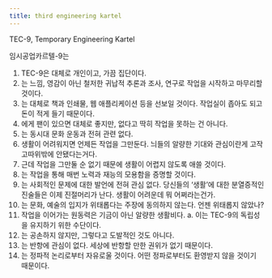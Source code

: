 ```yaml
---
title: third engineering kartel
---
```


TEC-9, Temporary Engineering Kartel

임시공업카르텔-9는

1.	TEC-9은 대체로 개인이고, 가끔 집단이다.
2.	는 느낌, 영감이 아닌 철저한 귀납적 추론과 조사, 연구로 작업을 시작하고 마무리할 것이다.
3.	는 대체로 책과 인쇄물, 웹 애플리케이션 등을 선보일 것이다. 작업실이 좁아도 되고 돈이 적게 들기 때문이다.
4.	에게 팬이 있으면 대체로 좋지만, 없다고 딱히 작업을 못하는 건 아니다.
5.	는 동시대 문화 운동과 전혀 관련 없다.
6.	생활이 어려워지면 언제든 작업을 그만둔다. 늬들의 알량한 기대와 관심이란게 고작 고따위밖에 안됐다는거다.
7.	근데 작업을 그만둘 순 없기 때문에 생활이 어렵지 않도록 애쓸 것이다.
8.	는 작업을 통해 매번 노력과 재능의 모용함을 증명할 것이다.
9.	는 사회적인 문제에 대한 발언에 전혀 관심 없다. 당신들의 ‘생활’에 대한 분열증적인 진술들은 이제 진절머리가 난다. 생활이 어려운데 뭐 어쩌라는건가.
10.	는 문화, 예술의 입지가 위태롭다는 주장에 동의하지 않는다. 언젠 위태롭지 않았나?
11.	작업을 이어가는 원동력은 기금이 아닌 알량한 생활비다.
a.	이는 TEC-9의 독립성을 유지하기 위한 수단이다.
12.	는 공손하지 않지만, 그렇다고 도발적인 것도 아니다.
13.	는 반항에 관심이 없다. 세상에 반항할 만한 권위가 없기 때문이다.
14.	는 정파적 논리로부터 자유로울 것이다. 어떤 정파로부터도 환영받지 않을 것이기 때문이다.
